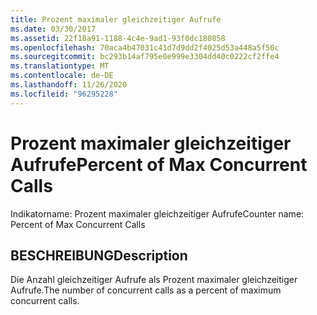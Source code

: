 ```yaml
---
title: Prozent maximaler gleichzeitiger Aufrufe
ms.date: 03/30/2017
ms.assetid: 22f18a91-1188-4c4e-9ad1-93f0dc180858
ms.openlocfilehash: 70aca4b47031c41d7d9dd2f4025d53a448a5f50c
ms.sourcegitcommit: bc293b14af795e0e999e3304dd40c0222cf2ffe4
ms.translationtype: MT
ms.contentlocale: de-DE
ms.lasthandoff: 11/26/2020
ms.locfileid: "96295228"
---
```

# <a name="percent-of-max-concurrent-calls"></a><span data-ttu-id="c5f11-102">Prozent maximaler gleichzeitiger Aufrufe</span><span class="sxs-lookup"><span data-stu-id="c5f11-102">Percent of Max Concurrent Calls</span></span>

<span data-ttu-id="c5f11-103">Indikatorname: Prozent maximaler gleichzeitiger Aufrufe</span><span class="sxs-lookup"><span data-stu-id="c5f11-103">Counter name: Percent of Max Concurrent Calls</span></span>  
  
## <a name="description"></a><span data-ttu-id="c5f11-104">BESCHREIBUNG</span><span class="sxs-lookup"><span data-stu-id="c5f11-104">Description</span></span>  

 <span data-ttu-id="c5f11-105">Die Anzahl gleichzeitiger Aufrufe als Prozent maximaler gleichzeitiger Aufrufe.</span><span class="sxs-lookup"><span data-stu-id="c5f11-105">The number of concurrent calls as a percent of maximum concurrent calls.</span></span>
